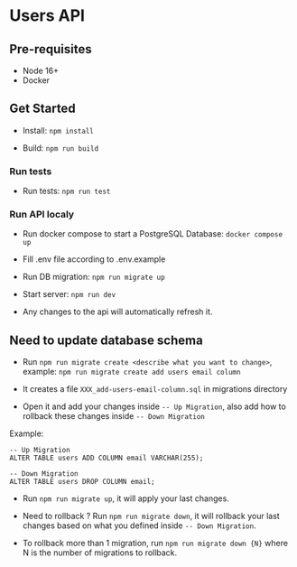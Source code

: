 # Users API

## Pre-requisites

- Node 16+
- Docker

## Get Started

- Install: `npm install`

- Build: `npm run build`

### Run tests

- Run tests: `npm run test`

### Run API localy

- Run docker compose to start a PostgreSQL Database: `docker compose up`

- Fill .env file according to .env.example

- Run DB migration: `npm run migrate up`

- Start server: `npm run dev`

- Any changes to the api will automatically refresh it.

## Need to update database schema

- Run `npm run migrate create <describe what you want to change>`, example: `npm run migrate create add users email column`

- It creates a file `XXX_add-users-email-column.sql` in migrations directory

- Open it and add your changes inside `-- Up Migration`, also add how to rollback these changes inside `-- Down Migration`

Example: 
```
-- Up Migration
ALTER TABLE users ADD COLUMN email VARCHAR(255);

-- Down Migration
ALTER TABLE users DROP COLUMN email;
```

- Run `npm run migrate up`, it will apply your last changes.

- Need to rollback ? Run `npm run migrate down`, it will rollback your last changes based on what you defined inside `-- Down Migration`.

- To rollback more than 1 migration, run `npm run migrate down {N}` where N is the number of migrations to rollback.